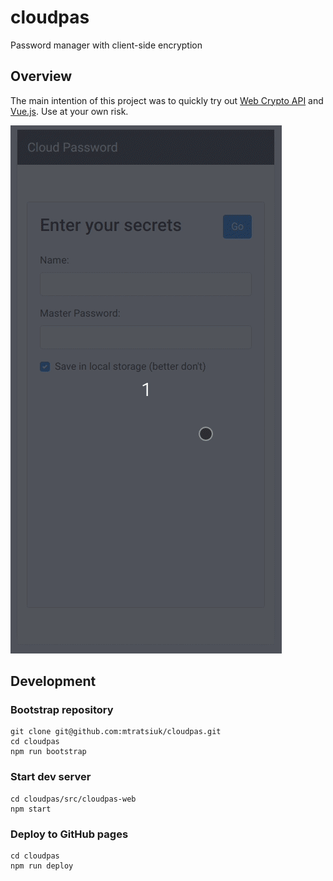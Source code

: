# cloudpas

Password manager with client-side encryption

## Overview

The main intention of this project was to quickly try out [Web Crypto API](https://developer.mozilla.org/en-US/docs/Web/API/Web_Crypto_API) and [Vue.js](https://vuejs.org/). Use at your own risk.

![Presentation](/cloudpas.gif?raw=true)

## Development

### Bootstrap repository

```
git clone git@github.com:mtratsiuk/cloudpas.git
cd cloudpas
npm run bootstrap
```

### Start dev server

```
cd cloudpas/src/cloudpas-web
npm start
```

### Deploy to GitHub pages

```
cd cloudpas
npm run deploy
```
